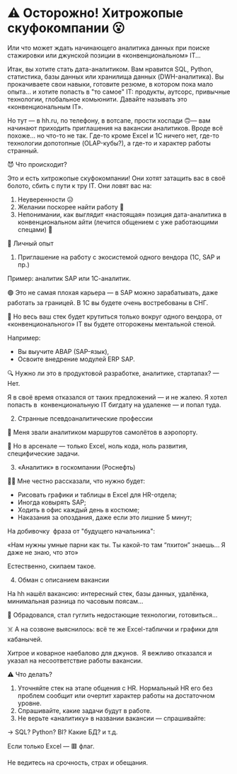 

# ⚠️ Осторожно! Хитрожопые скуфокомпании 😮

Или что может ждать начинающего аналитика данных при поиске стажировки или джунской позиции в «конвенциональном» IT...

Итак, вы хотите стать дата-аналитиком. Вам нравится SQL, Python, статистика, базы данных или хранилища данных (DWH-аналитика). Вы прокачиваете свои навыки, готовите резюме, в котором пока мало опыта... и хотите попасть в "то самое" IT: продукты, аутсорс, привычные технологии, глобальное комьюнити. Давайте называть это «конвенциональным IT».

Но тут — в hh.ru, по телефону, в вотсапе, прости хоспади 🙃— вам начинают приходить приглашения на вакансии аналитиков. Вроде всё похоже… но что-то не так. Где-то кроме Excel и 1С ничего нет, где-то технологии допотопные (OLAP-кубы?), а где-то и характер работы странный.

😈 Что происходит?

Это и есть хитрожопые скуфокомпании! Они хотят затащить вас в своё болото, сбить с пути к тру IT. Они ловят вас на:

1. Неуверенности 😥
2. Желании поскорее найти работу 🏃
3. Непонимании, как выглядит «настоящая» позиция дата-аналитика в конвенциональном айти (лечится общением с уже работающими спецами) 💼

🤕 Личный опыт

1. Приглашение на работу с экосистемой одного вендора (1С, SAP и пр.)

Пример: аналитик SAP или 1С-аналитик.

🟢 Это не самая плохая карьера — в SAP можно зарабатывать, даже работать за границей. В 1С вы будете очень востребованы в СНГ.

🔴 Но весь ваш стек будет крутиться только вокруг одного вендора, от «конвенционального» IT вы будете отгорожены ментальной стеной.

Например:

- Вы выучите ABAP (SAP-язык),
- Освоите внедрение модулей ERP SAP.

🔍 Нужно ли это в продуктовой разработке, аналитике, стартапах? — Нет.

Я в своё время отказался от таких предложений — и не жалею. Я хотел попасть в  конвенциональную IT бигдату на удаленке — и попал туда.

2. Странные псевдоаналитические профессии

💬 Меня звали аналитиком маршрутов самолётов в аэропорту.

🛬 Но в арсенале — только Excel, ноль кода, ноль развития, специфические задачи.

3. «Аналитик» в госкомпании (Роснефть)

👨‍✈️ Мне честно рассказали, что нужно будет:

- Рисовать графики и таблицы в Excel для HR-отдела;
- Иногда ковырять SAP;
- Ходить в офис каждый день в костюме;
- Наказания за опоздания, даже если это лишние 5 минут;

На добивочку  фраза от "будущего начальника":

«Нам нужны умные парни как ты. Ты какой-то там “пхитон” знаешь... Я даже не знаю, что это» 

Естественно, скипаем такое.

4. Обман с описанием вакансии

На hh нашёл вакансию: интересный стек, базы данных, удалёнка, минимальная разница по часовым поясам...

🎉 Обрадовался, стал гуглить недостающие технологии, готовиться...

☠️ А на созвоне выяснилось: всё те же Excel-таблички и графики для кабанычей.

Хитрое и коварное наебалово для джунов.  Я вежливо отказался и указал на несоответствие работы вакансии.

⚠️ Что делать?

1. Уточняйте стек на этапе общения с HR. Нормальный HR его без проблем сообщит или очертит характер работы на достаточном уровне.
2. Спрашивайте, какие задачи будут в работе.
3. Не верьте «аналитику» в названии вакансии — спрашивайте:

→ SQL? Python? BI? Какие БД? и т.д.

Если только Excel — 🟥 флаг.

Не ведитесь на срочность, страх и обещания.